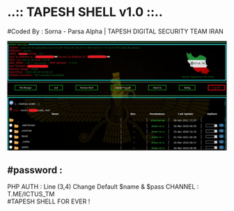# ..:: TAPESH SHELL v1.0 ::.. 
#Coded By : Sorna - Parsa Alpha | TAPESH DIGITAL SECURITY TEAM IRAN


![alt text](https://github.com/TAPESH-TEAM/TAPESH-SHELL-v1.0/blob/main/photo_2021-08-11_02-21-53.jpg)

## #password : 
PHP AUTH : Line (3,4) Change Default $name & $pass
CHANNEL : T.ME/ICTUS_TM<br/>
#TAPESH SHELL FOR EVER !
